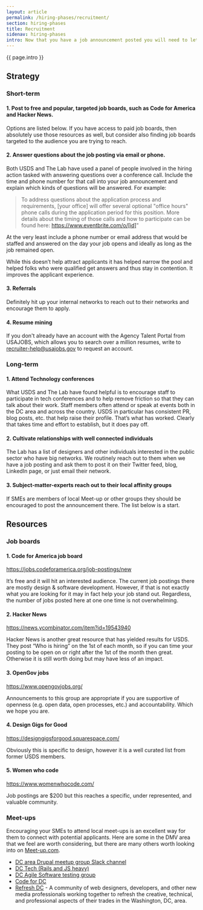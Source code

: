 ```yaml
---
layout: article
permalink: /hiring-phases/recruitment/
section: hiring-phases
title: Recruitment
sidenav: hiring-phases
intro: Now that you have a job announcement posted you will need to let applicants know that it exists. Relying on usajobs.gov to attract applicants is known as the "post and pray" model of recruitment and it is ineffective. We highly recommend that you develop a recruitment strategy and use the resources below to reach applicants where they are.
---
```


<p class="usa-intro">
  {{ page.intro }}
</p>

## Strategy

### Short-term

#### 1. Post to free and popular, targeted job boards, such as Code for America and Hacker News.

Options are listed below. If you have access to paid job boards, then absolutely use those resources as well, but consider also finding job boards targeted to the audience you are trying to reach.

#### 2. Answer questions about the job posting via email or phone.

Both USDS and The Lab have used a panel of people involved in the hiring action tasked with answering questions over a conference call. Include the time and phone number for that call into your job announcement and explain which kinds of questions will be answered. For example:

> To address questions about the application process and requirements, [your office] will offer several optional "office hours" phone calls during the application period for this position. More details about the timing of those calls and how to participate can be found here: <https://www.eventbrite.com/o/[id]>"

At the very least include a phone number or email address that would be staffed and answered on the day your job opens and ideally as long as the job remained open.

While this doesn’t help attract applicants it has helped narrow the pool and helped folks who were qualified get answers and thus stay in contention. It improves the applicant experience.

#### 3. Referrals

Definitely hit up your internal networks to reach out to their networks and encourage them to apply.

#### 4. Resume mining

If you don't already have an account with the Agency Talent Portal from USAJOBS, which allows you to search over a million resumes, write to <a href="mailto:recruiter-help@usajobs.gov">recruiter-help@usajobs.gov</a> to request an account.

### Long-term

#### 1. Attend Technology conferences

What USDS and The Lab have found helpful is to encourage staff to participate in tech conferences and to help remove friction so that they can talk about their work. Staff members often attend or speak at events both in the DC area and across the country. USDS in particular has consistent PR, blog posts, etc. that help raise their profile. That’s what has worked. Clearly that takes time and effort to establish, but it does pay off.

#### 2. Cultivate relationships with well connected individuals

The Lab has a list of designers and other individuals interested in the public sector who have big networks. We routinely reach out to them when we have a job posting and ask them to post it on their Twitter feed, blog, LinkedIn page, or just email their network.

#### 3. Subject-matter-experts reach out to their local affinity groups

If SMEs are members of local Meet-up or other groups they should be encouraged to post the announcement there. The list below is a start.

## Resources

### Job boards

#### 1. Code for America job board

<https://jobs.codeforamerica.org/job-postings/new>

It’s free and it will hit an interested audience. The current job postings there are mostly design & software development. However, if that is not exactly what you are looking for it may in fact help your job stand out. Regardless, the number of jobs posted here at one one time is not overwhelming.

#### 2. Hacker News

<https://news.ycombinator.com/item?id=19543940>

Hacker News is another great resource that has yielded results for USDS. They post “Who is hiring” on the 1st of each month, so if you can time your posting to be open on or right after the 1st of the month then great. Otherwise it is still worth doing but may have less of an impact.

#### 3. OpenGov jobs

<https://www.opengovjobs.org/>

Announcements to this group are appropriate if you are supportive of openness (e.g. open data, open processes, etc.) and accountability. Which we hope you are.

#### 4. Design Gigs for Good

<https://designgigsforgood.squarespace.com/>

Obviously this is specific to design, however it is a well curated list from former USDS members.

#### 5. Women who code

<https://www.womenwhocode.com/>

Job postings are $200 but this reaches a specific, under represented, and valuable community.


### Meet-ups

Encouraging your SMEs to attend local meet-ups is an excellent way for them to connect with potential applicants. Here are some in the DMV area that we feel are worth considering, but there are many others worth looking into on [Meet-up.com](https://www.meetup.com/).

-   [DC area Drupal meetup group Slack channel](https://www.meetup.com/drupal-dc/messages/archive/)
-   [DC Tech (Rails and JS heavy)](https://www.meetup.com/DC-Tech-Meetup/discussions/)
-   [DC Agile Software testing group](https://www.meetup.com/dcast-io/discussions/)
-   [Code for DC](https://www.meetup.com/Code-for-DC/discussions/)
-   [Refresh DC](https://refresh-dc.org/) - A community of web designers, developers, and other new media professionals working together to refresh the creative, technical, and professional aspects of their trades in the Washington, DC, area.
